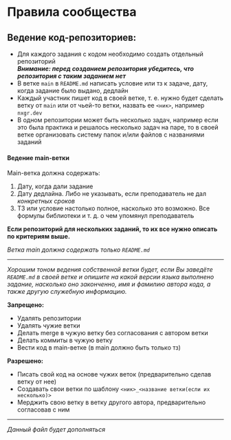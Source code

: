 # Правила сообщества

## Ведение код-репозиториев:
+ Для каждого задания с кодом необходимо создать отдельный репозиторий  
***Внимание: перед созданием репозитория убедитесь, что репозитория с таким заданием нет***
+ В ветке `main` в `README.md` написать условие или тз к задаче, дату, когда задание было выдано, дедлайн
+ Каждый участник пишет код в своей ветке, т. е. нужно будет сделать ветку от `main` или от чьей-то ветки, назвать ее `<ник>`, например `nxgr.dev`
+ В одном репозитории может быть несколько задач, например если это была практика и решалось несколько задач на паре, то в своей ветке организовать систему папок и/или файлов с названиями заданий

#### Ведение main-ветки
Main-ветка должна содержать:
1. Дату, когда дали задание
2. Дату дедлайна. Либо не указывать, если преподаватель не дал *конкретных сроков*
3. ТЗ или условие настолько полное, насколько это возможно. Все формулы библиотеки и т. д. о чем упомянул преподаватель

**Если репозиторий для нескольких заданий, то их все нужно описать по критериям выше.**

*Ветка main должна содержать только `README.md`*

***

*Хорошим тоном ведения собственной ветки будет, если Вы заведёте `README.md` в своей ветке и опишите на какой версии языка выполнено задание, насколько оно законченно, имя и фамилию автора кода, а также другую служебную информацию.*

**Запрещено:**
+ Удалять репозитории
+ Удалять чужие ветки
+ Делать merge в чужую ветку без согласования с автором ветки
+ Делать коммиты в чужую ветку
+ Вести код в main-ветке (в main  должно быть только тз)

**Разрешено:**
+ Писать свой код на основе чужих веток (предварительно сделав ветку от нее)
+ Создавать свои ветки по шаблону `<ник>_<название ветки(если их несколько)>`
+ Мерджить свою ветку в ветку другого автора, предварительно согласовав с ним

***

*Данный файл будет дополняться*